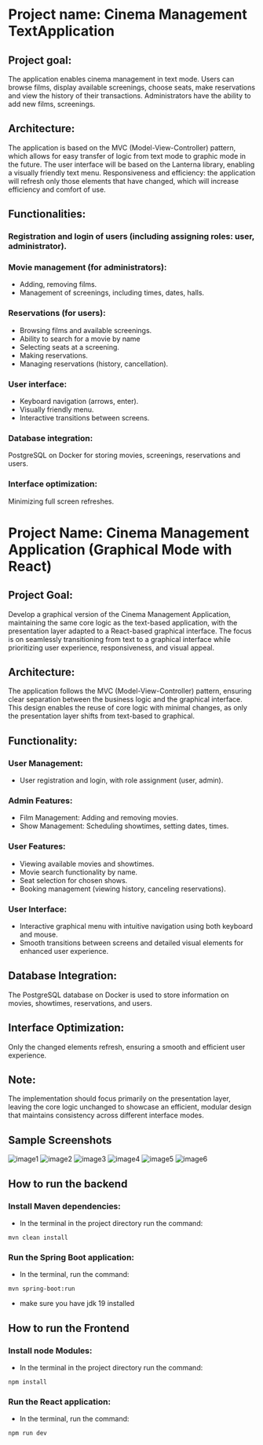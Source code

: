 # Project name: Cinema Management TextApplication
## Project goal:
The application enables cinema management in text mode. Users can browse films, display available screenings, choose seats, make reservations and view the history of their transactions. Administrators have the ability to add new films, screenings.
## Architecture:
The application is based on the MVC (Model-View-Controller) pattern, which allows for easy transfer of logic from text mode to graphic mode in the future.
The user interface will be based on the Lanterna library, enabling a visually friendly text menu.
Responsiveness and efficiency: the application will refresh only those elements that have changed, which will increase efficiency and comfort of use.
## Functionalities:
### Registration and login of users (including assigning roles: user, administrator).
### Movie management (for administrators):
- Adding, removing films.
- Management of screenings, including times, dates, halls.
### Reservations (for users):
- Browsing films and available screenings.
- Ability to search for a movie by name
- Selecting seats at a screening.
- Making reservations.
- Managing reservations (history, cancellation).
### User interface:
- Keyboard navigation (arrows, enter).
- Visually friendly menu.
- Interactive transitions between screens.
### Database integration:
PostgreSQL on Docker for storing movies, screenings, reservations and users.
### Interface optimization: 
Minimizing full screen refreshes.

# Project Name: Cinema Management Application (Graphical Mode with React)
## Project Goal:
Develop a graphical version of the Cinema Management Application, maintaining the same core logic as the text-based application, with the presentation layer adapted to a React-based graphical interface. The focus is on seamlessly transitioning from text to a graphical interface while prioritizing user experience, responsiveness, and visual appeal.

## Architecture:
The application follows the MVC (Model-View-Controller) pattern, ensuring clear separation between the business logic and the graphical interface. This design enables the reuse of core logic with minimal changes, as only the presentation layer shifts from text-based to graphical.

## Functionality:

### User Management:

- User registration and login, with role assignment (user, admin).

### Admin Features:
- Film Management: Adding and removing movies.
- Show Management: Scheduling showtimes, setting dates, times.

### User Features:
- Viewing available movies and showtimes.
- Movie search functionality by name.
- Seat selection for chosen shows.
- Booking management (viewing history, canceling reservations).

### User Interface:
- Interactive graphical menu with intuitive navigation using both keyboard and mouse.
- Smooth transitions between screens and detailed visual elements for enhanced user experience.

## Database Integration:
The PostgreSQL database on Docker is used to store information on movies, showtimes, reservations, and users.

## Interface Optimization:
Only the changed elements refresh, ensuring a smooth and efficient user experience.

## Note:
The implementation should focus primarily on the presentation layer, leaving the core logic unchanged to showcase an efficient, modular design that maintains consistency across different interface modes.


## Sample Screenshots
![image1](https://github.com/user-attachments/assets/a3390803-dbc0-4e4a-9622-7e110bb75cfd)
![image2](https://github.com/user-attachments/assets/15d1cb0c-ad45-40ee-97f2-c339e44de94b)
![image3](https://github.com/user-attachments/assets/1b66aa26-b8c8-468f-be8b-788f91aaa688)
![image4](https://github.com/user-attachments/assets/da0cbe2e-3f84-4123-ae3c-ed414d8cbf6f)
![image5](https://github.com/user-attachments/assets/d34c1685-6bf0-4981-b10b-177244e441bd)
![image6](https://github.com/user-attachments/assets/9c989438-bf99-4652-8f71-6f59a5acb93e)

## How to run the backend
### Install Maven dependencies:
- In the terminal in the project directory run the command:
```
mvn clean install
```
### Run the Spring Boot application:
- In the terminal, run the command:
```
mvn spring-boot:run
```
- make sure you have jdk 19 installed
## How to run the Frontend
### Install node Modules:
- In the terminal in the project directory run the command:
```
npm install
```
### Run the React application:
- In the terminal, run the command:
```
npm run dev
```
